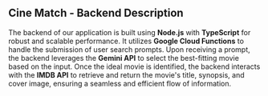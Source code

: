## Cine Match - Backend Description

The backend of our application is built using **Node.js** with **TypeScript** for robust and scalable performance. It utilizes **Google Cloud Functions** to handle the submission of user search prompts. Upon receiving a prompt, the backend leverages the **Gemini API** to select the best-fitting movie based on the input. Once the ideal movie is identified, the backend interacts with the **IMDB API** to retrieve and return the movie's title, synopsis, and cover image, ensuring a seamless and efficient flow of information.
